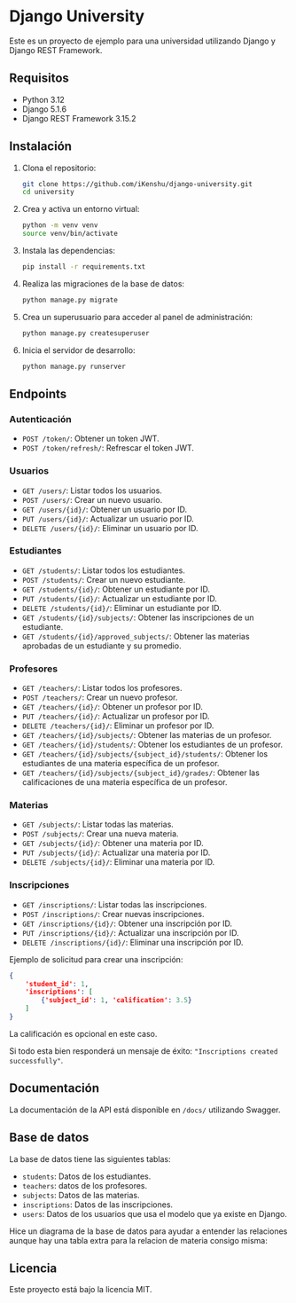 # Django University

Este es un proyecto de ejemplo para una universidad utilizando Django y Django REST Framework.

## Requisitos

- Python 3.12
- Django 5.1.6
- Django REST Framework 3.15.2

## Instalación

1. Clona el repositorio:

    ```sh
    git clone https://github.com/iKenshu/django-university.git
    cd university
    ```

2. Crea y activa un entorno virtual:

    ```sh
    python -m venv venv
    source venv/bin/activate
    ```

3. Instala las dependencias:

    ```sh
    pip install -r requirements.txt
    ```

4. Realiza las migraciones de la base de datos:

    ```sh
    python manage.py migrate
    ```

5. Crea un superusuario para acceder al panel de administración:

    ```sh
    python manage.py createsuperuser
    ```

6. Inicia el servidor de desarrollo:

    ```sh
    python manage.py runserver
    ```

## Endpoints

### Autenticación

- `POST /token/`: Obtener un token JWT.
- `POST /token/refresh/`: Refrescar el token JWT.

### Usuarios

- `GET /users/`: Listar todos los usuarios.
- `POST /users/`: Crear un nuevo usuario.
- `GET /users/{id}/`: Obtener un usuario por ID.
- `PUT /users/{id}/`: Actualizar un usuario por ID.
- `DELETE /users/{id}/`: Eliminar un usuario por ID.

### Estudiantes

- `GET /students/`: Listar todos los estudiantes.
- `POST /students/`: Crear un nuevo estudiante.
- `GET /students/{id}/`: Obtener un estudiante por ID.
- `PUT /students/{id}/`: Actualizar un estudiante por ID.
- `DELETE /students/{id}/`: Eliminar un estudiante por ID.
- `GET /students/{id}/subjects/`: Obtener las inscripciones de un estudiante.
- `GET /students/{id}/approved_subjects/`: Obtener las materias aprobadas de un estudiante y su promedio.

### Profesores

- `GET /teachers/`: Listar todos los profesores.
- `POST /teachers/`: Crear un nuevo profesor.
- `GET /teachers/{id}/`: Obtener un profesor por ID.
- `PUT /teachers/{id}/`: Actualizar un profesor por ID.
- `DELETE /teachers/{id}/`: Eliminar un profesor por ID.
- `GET /teachers/{id}/subjects/`: Obtener las materias de un profesor.
- `GET /teachers/{id}/students/`: Obtener los estudiantes de un profesor.
- `GET /teachers/{id}/subjects/{subject_id}/students/`: Obtener los estudiantes de una materia específica de un profesor.
- `GET /teachers/{id}/subjects/{subject_id}/grades/`: Obtener las calificaciones de una materia específica de un profesor.

### Materias

- `GET /subjects/`: Listar todas las materias.
- `POST /subjects/`: Crear una nueva materia.
- `GET /subjects/{id}/`: Obtener una materia por ID.
- `PUT /subjects/{id}/`: Actualizar una materia por ID.
- `DELETE /subjects/{id}/`: Eliminar una materia por ID.

### Inscripciones

- `GET /inscriptions/`: Listar todas las inscripciones.
- `POST /inscriptions/`: Crear nuevas inscripciones.
- `GET /inscriptions/{id}/`: Obtener una inscripción por ID.
- `PUT /inscriptions/{id}/`: Actualizar una inscripción por ID.
- `DELETE /inscriptions/{id}/`: Eliminar una inscripción por ID.

Ejemplo de solicitud para crear una inscripción:

```json
{
    'student_id': 1,
    'inscriptions': [
        {'subject_id': 1, 'calification': 3.5}
    ]
}
```

La calificación es opcional en este caso.

Si todo esta bien responderá un mensaje de éxito: `"Inscriptions created successfully"`.


## Documentación

La documentación de la API está disponible en `/docs/` utilizando Swagger.

## Base de datos

La base de datos tiene las siguientes tablas:

- `students`: Datos de los estudiantes.
- `teachers`: datos de los profesores.
- `subjects`: Datos de las materias.
- `inscriptions`: Datos de las inscripciones.
- `users`: Datos de los usuarios que usa el modelo que ya existe en Django.

Hice un diagrama de la base de datos para ayudar a entender las relaciones aunque hay una tabla extra para la relacion de materia consigo misma:



## Licencia

Este proyecto está bajo la licencia MIT.
